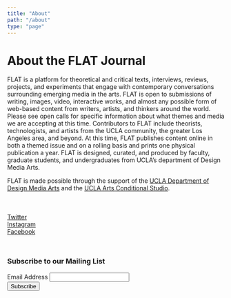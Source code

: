 ```yaml
---
title: "About"
path: "/about"
type: "page"
---
```


# About the FLAT Journal

FLAT is a platform for theoretical and critical texts, interviews, reviews, projects, and experiments that engage with contemporary conversations surrounding emerging media in the arts. FLAT is open to submissions of writing, images, video, interactive works, and almost any possible form of web-based content from writers, artists, and thinkers around the world. Please see open calls for specific information about what themes and media we are accepting at this time. Contributors to FLAT include theorists, technologists, and artists from the UCLA community, the greater Los Angeles area, and beyond. At this time, FLAT publishes content online in both a themed issue and on a rolling basis and prints one physical publication a year. FLAT is designed, curated, and produced by faculty, graduate students, and undergraduates from UCLA’s department of Design Media Arts.

FLAT is made possible through the support of the <a href="http://dma.ucla.edu" rel="noopener noreferrer" target="_blank">UCLA Department of Design Media Arts</a> and the <a href="http://software.arts.ucla.edu" rel="noopener noreferrer" target="_blank">UCLA Arts Conditional Studio</a>.

<div style="margin-top: 50px">
<a href="https://twitter.com/flat_journal" rel="noopener noreferrer" target="_blank">Twitter</a><br />
<a href="https://www.instagram.com/flatjournal/" rel="noopener noreferrer" target="_blank">Instagram</a><br />
<a href="https://www.facebook.com/flatxjournal" rel="noopener noreferrer" target="_blank">Facebook</a>
</div>

<div style="margin-top: 50px">
<h3>Subscribe to our Mailing List</h3>
 <!-- Begin Mailchimp Signup Form -->
<div id="mc_embed_signup">
<form action="https://ucla.us3.list-manage.com/subscribe/post?u=0e0a1dc5de2e55cf9e97f8e4a&amp;id=6a52f4f40e" method="post" id="mc-embedded-subscribe-form" name="mc-embedded-subscribe-form" class="validate" target="_blank" novalidate>
    <div id="mc_embed_signup_scroll">

<div class="mc-field-group">
	<label for="mce-EMAIL">Email Address</label>
	<input type="email" value="" name="EMAIL" class="required email" id="mce-EMAIL">
</div>
	<div id="mce-responses" class="clear">
		<div class="response" id="mce-error-response" style="display:none"></div>
		<div class="response" id="mce-success-response" style="display:none"></div>
	</div>    <!-- real people should not fill this in and expect good things - do not remove this or risk form bot signups-->
    <div style="position: absolute; left: -5000px;" aria-hidden="true"><input type="text" name="b_0e0a1dc5de2e55cf9e97f8e4a_6a52f4f40e" tabindex="-1" value=""></div>
    <div class="clear"><input type="submit" value="Subscribe" name="subscribe" id="mc-embedded-subscribe" class="button"></div>
    </div>
</form>
</div>

<!--End mc_embed_signup-->
</div>